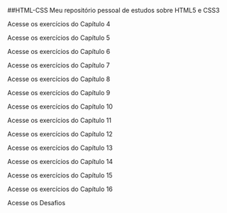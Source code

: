 ##HTML-CSS
Meu repositório pessoal de estudos sobre HTML5 e CSS3

Acesse os exercícios do Capítulo 4

Acesse os exercícios do Capítulo 5

Acesse os exercícios do Capítulo 6

Acesse os exercícios do Capítulo 7

Acesse os exercícios do Capítulo 8

Acesse os exercícios do Capítulo 9

Acesse os exercícios do Capítulo 10

Acesse os exercícios do Capítulo 11

Acesse os exercícios do Capítulo 12

Acesse os exercícios do Capítulo 13

Acesse os exercícios do Capítulo 14

Acesse os exercícios do Capítulo 15

Acesse os exercícios do Capítulo 16

Acesse os Desafios
